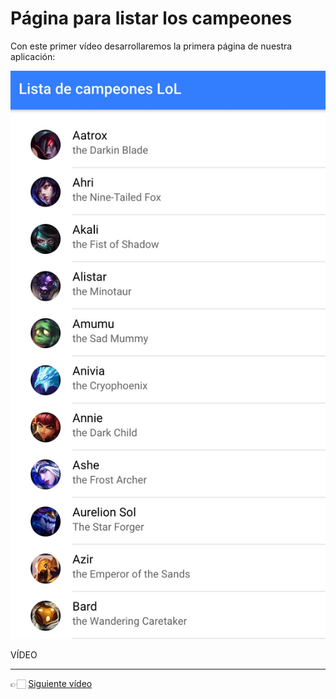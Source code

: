 # Página para listar los campeones

Con este primer vídeo desarrollaremos la primera página de nuestra aplicación:

![](./pagina_lista_campeones.jpg)

VÍDEO

---

👉🏻 [Siguiente vídeo](./practica-app-lol-2.md)